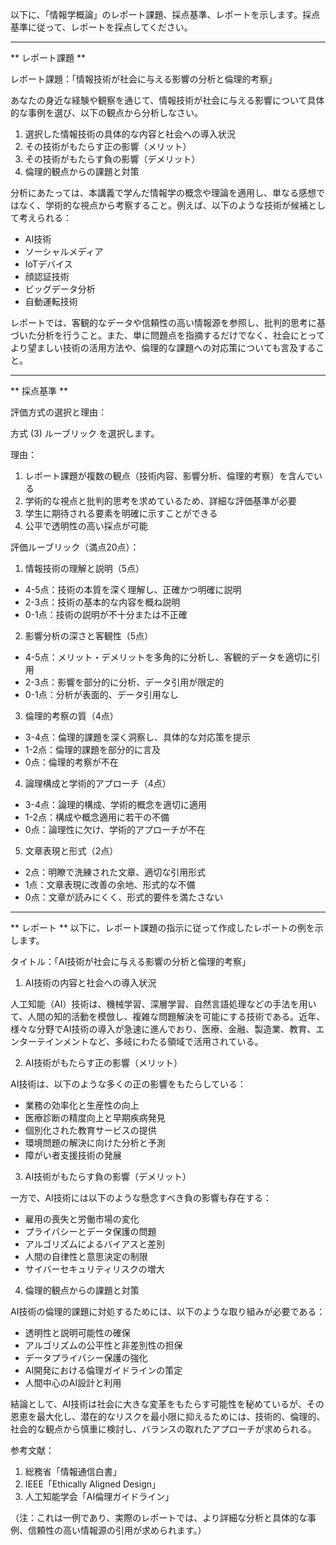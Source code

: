 以下に、「情報学概論」のレポート課題、採点基準、レポートを示します。採点基準に従って、レポートを採点してください。

---------------------------------------
** レポート課題 **

レポート課題：「情報技術が社会に与える影響の分析と倫理的考察」

あなたの身近な経験や観察を通じて、情報技術が社会に与える影響について具体的な事例を選び、以下の観点から分析しなさい。

1. 選択した情報技術の具体的な内容と社会への導入状況
2. その技術がもたらす正の影響（メリット）
3. その技術がもたらす負の影響（デメリット）
4. 倫理的観点からの課題と対策

分析にあたっては、本講義で学んだ情報学の概念や理論を適用し、単なる感想ではなく、学術的な視点から考察すること。例えば、以下のような技術が候補として考えられる：

- AI技術
- ソーシャルメディア
- IoTデバイス
- 顔認証技術
- ビッグデータ分析
- 自動運転技術

レポートでは、客観的なデータや信頼性の高い情報源を参照し、批判的思考に基づいた分析を行うこと。また、単に問題点を指摘するだけでなく、社会にとってより望ましい技術の活用方法や、倫理的な課題への対応策についても言及すること。

---------------------------------------
** 採点基準 **

評価方式の選択と理由：

方式 (3) ルーブリック を選択します。

理由：
1. レポート課題が複数の観点（技術内容、影響分析、倫理的考察）を含んでいる
2. 学術的な視点と批判的思考を求めているため、詳細な評価基準が必要
3. 学生に期待される要素を明確に示すことができる
4. 公平で透明性の高い採点が可能

評価ルーブリック（満点20点）：

1. 情報技術の理解と説明（5点）
- 4-5点：技術の本質を深く理解し、正確かつ明確に説明
- 2-3点：技術の基本的な内容を概ね説明
- 0-1点：技術の説明が不十分または不正確

2. 影響分析の深さと客観性（5点）
- 4-5点：メリット・デメリットを多角的に分析し、客観的データを適切に引用
- 2-3点：影響を部分的に分析、データ引用が限定的
- 0-1点：分析が表面的、データ引用なし

3. 倫理的考察の質（4点）
- 3-4点：倫理的課題を深く洞察し、具体的な対応策を提示
- 1-2点：倫理的課題を部分的に言及
- 0点：倫理的考察が不在

4. 論理構成と学術的アプローチ（4点）
- 3-4点：論理的構成、学術的概念を適切に適用
- 1-2点：構成や概念適用に若干の不備
- 0点：論理性に欠け、学術的アプローチが不在

5. 文章表現と形式（2点）
- 2点：明瞭で洗練された文章、適切な引用形式
- 1点：文章表現に改善の余地、形式的な不備
- 0点：文章が読みにくく、形式的要件を満たさない

---------------------------------------
** レポート **
以下に、レポート課題の指示に従って作成したレポートの例を示します。

タイトル：「AI技術が社会に与える影響の分析と倫理的考察」

1. AI技術の内容と社会への導入状況

人工知能（AI）技術は、機械学習、深層学習、自然言語処理などの手法を用いて、人間の知的活動を模倣し、複雑な問題解決を可能にする技術である。近年、様々な分野でAI技術の導入が急速に進んでおり、医療、金融、製造業、教育、エンターテインメントなど、多岐にわたる領域で活用されている。

2. AI技術がもたらす正の影響（メリット）

AI技術は、以下のような多くの正の影響をもたらしている：

- 業務の効率化と生産性の向上
- 医療診断の精度向上と早期疾病発見
- 個別化された教育サービスの提供
- 環境問題の解決に向けた分析と予測
- 障がい者支援技術の発展

3. AI技術がもたらす負の影響（デメリット）

一方で、AI技術には以下のような懸念すべき負の影響も存在する：

- 雇用の喪失と労働市場の変化
- プライバシーとデータ保護の問題
- アルゴリズムによるバイアスと差別
- 人間の自律性と意思決定の制限
- サイバーセキュリティリスクの増大

4. 倫理的観点からの課題と対策

AI技術の倫理的課題に対処するためには、以下のような取り組みが必要である：

- 透明性と説明可能性の確保
- アルゴリズムの公平性と非差別性の担保
- データプライバシー保護の強化
- AI開発における倫理ガイドラインの策定
- 人間中心のAI設計と利用

結論として、AI技術は社会に大きな変革をもたらす可能性を秘めているが、その恩恵を最大化し、潜在的なリスクを最小限に抑えるためには、技術的、倫理的、社会的な観点から慎重に検討し、バランスの取れたアプローチが求められる。

参考文献：
1. 総務省「情報通信白書」
2. IEEE「Ethically Aligned Design」
3. 人工知能学会「AI倫理ガイドライン」

（注：これは一例であり、実際のレポートでは、より詳細な分析と具体的な事例、信頼性の高い情報源の引用が求められます。）


